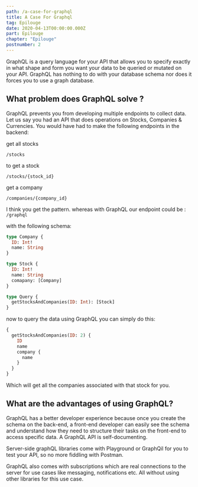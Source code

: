 ```yaml
---
path: /a-case-for-graphql
title: A Case For Graphql
tag: Epilouge
date: 2020-04-13T00:00:00.000Z
part: Epilouge
chapter: "Epilouge"
postnumber: 2
---
```


GraphQL is a query language for your API that allows you to specify exactly in what shape and form you want your data to be queried or mutated on your API. GraphQL has nothing to do with your database schema nor does it forces you to use a graph database.

## What problem does GraphQL solve ?

GraphQL prevents you from developing multiple endpoints to collect data. Let us say you had an API that does operations on Stocks, Companies & Currencies. You would have had to make the following endpoints in the backend:

get all stocks

```
/stocks
```

to get a stock

```
/stocks/{stock_id}
```

get a company

```
/companies/{company_id}
```

I think you get the pattern. whereas with GraphQL our endpoint could be : `/graphql`

with the following schema:

```graphql
type Company {
  ID: Int!
  name: String
}

type Stock {
  ID: Int!
  name: String
  comapany: [Company]
}

type Query {
  getStocksAndCompanies(ID: Int): [Stock]
}
```

now to query the data using GraphQL you can simply do this:

```graphql
{
  getStocksAndCompanies(ID: 2) {
    ID
    name
    company {
      name
    }
  }
}
```

Which will get all the companies associated with that stock for you.

## What are the advantages of using GraphQL?

GraphQL has a better developer experience because once you create the schema on the back-end, a front-end developer can easily see the schema and understand how they need to structure their tasks on the front-end to access specific data. A GraphQL API is self-documenting.

Server-side graphQL libraries come with Playground or GraphQil for you to test your API, so no more fiddling with Postman.

GraphQL also comes with subscriptions which are real connections to the server for use cases like messaging, notifications etc. All without using other libraries for this use case.
